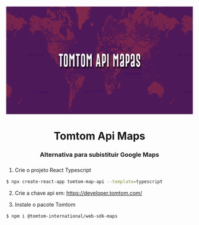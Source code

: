 <div align="center">
  <p align="center">
    <img src="src/assets/img/tomtom-api-key.png" width="680" height="290" alt="Tomtom Api Maps" />
  </p>
 <h1>Tomtom Api Maps</h1>
 <h3>Alternativa para subistituir Google Maps<h3>
</div>

1. Crie o projeto React Typescript

```bash
$ npx create-react-app tomtom-map-api --template=typescript
```

2. Crie a chave api em: https://developer.tomtom.com/

3. Instale o pacote Tomtom

```bash
$ npm i @tomtom-international/web-sdk-maps
```

